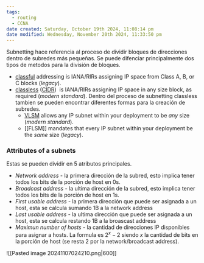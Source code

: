 ```yaml
---
tags:
  - routing
  - CCNA
date created: Saturday, October 19th 2024, 11:08:14 pm
date modified: Wednesday, November 20th 2024, 11:33:50 pm
---
```

Subnetting hace referencia al proceso de dividir bloques de direcciones dentro de subredes más pequeñas. Se puede difenciar principalmente dos tipos de metodos para la división de bloques. 

- [classful](../Subnetting%20IPv4/classful.md) addressing is IANA/RIRs assigning IP space from Class A, B, or C blocks (_legacy_).
- [classless](../Subnetting%20IPv4/classless.md) ([CIDR](../Subnetting%20IPv4/CIDR.md))  is IANA/RIRs assigning IP space in any size block, as required (_modern standard_). Dentro del proceso de subnetting classless tambien se pueden encontrar diferentes formas para la creación de subredes.
	- [VLSM](VLSM.md) allows any IP subnet within your deployment to be _any_ size (_modern standard_).
	- [[FLSM]] mandates that every IP subnet within your deployment be the _same_ size (_legacy_).


### Attributes of a subnets 
Estas se pueden dividir en 5 atributos principales.
- *Network address* - la primera dirección de la subred, esto implica tener todos los bits de la porción de host en 0s. 
- *Broadcast address* - la ultima dirección de la subred, esto implica tener todos los bits de la porción de host en 1s. 
- *First usable address* - la primera dirección que puede ser asignada a un host, esta se calcula sumando 1B a la network address 
- *Last usable address* - la ultima dirección que puede ser asignada a un host, esta se calcula restando 1B a la broascast address
- *Maximun number of hosts* - la cantidad de direcciones IP disponibles para asignar a hosts. La formula es $2^{x}-2$ siendo $x$ la cantidad de bits en la porción de host (se resta 2 por la network/broadcast address). 



![[Pasted image 20241107024210.png|600]]